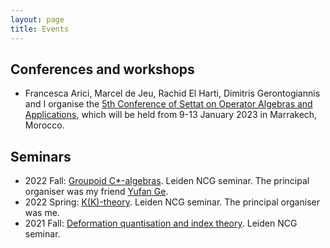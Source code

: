 ```yaml
---
layout: page
title: Events
---
```


## Conferences and workshops

- Francesca Arici, Marcel de Jeu, Rachid El Harti, Dimitris Gerontogiannis and I organise the [5th Conference of Settat on Operator Algebras and Applications](https://sites.google.com/view/icsoaa-2023/home), which will be held from 9-13 January 2023 in Marrakech, Morocco.

## Seminars

- 2022 Fall: [Groupoid C\*-algebras](https://ncg-leiden.github.io/). Leiden NCG seminar. The principal organiser was my friend [Yufan Ge](https://sherlock3711.github.io/).
- 2022 Spring: [K(K)-theory](https://liyuezhao.github.io/seminars/2022/02/15/KK-theory). Leiden NCG seminar. The principal organiser was me.
- 2021 Fall: [Deformation quantisation and index theory](https://pub.math.leidenuniv.nl/~aricif2/ncg_seminar.html). Leiden NCG seminar.